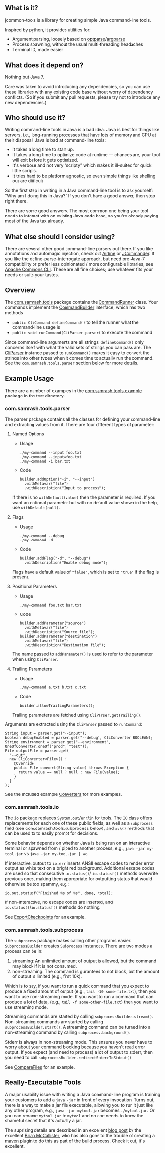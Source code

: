 ## What is it?

jcommon-tools is a library for creating simple Java command-line tools.

Inspired by python, it provides utilities for:

* Argument parsing, loosely based on [optparse]/[argparse]
* Process spawning, without the usual multi-threading headaches
* Terminal IO, made easier

[optparse]: http://docs.python.org/2/library/optparse.html

[argparse]: http://docs.python.org/2/library/argparse.html

## What does it depend on?

Nothing but Java 7.

Care was taken to avoid introducing any dependencies, so you can use these libraries with any
existing code base without worry of dependency conflicts. (So if you submit any pull requests,
please try not to introduce any new dependencies.)

## Who should use it?

Writing command-line tools in Java is a bad idea. Java is best for things like servers, i.e.,
long-running processes that have lots of memory and CPU at their disposal. Java is bad at
command-line tools:

* It takes a long time to start up.
* It takes a long time to optimize code at runtime — chances are, your tool will exit before it gets
  optimized.
* It's verbose and not very “scripty” which makes it ill-suited for quick little scripts.
* It tries hard to be platform agnostic, so even simple things like shelling out are difficult

So the first step in writing in a Java command-line tool is to ask yourself:
"Why am I doing this in Java?" If you don't have a good answer, then stop right there.

There are some good answers. The most common one being your tool needs to interact with an existing
Java code base, so you're already paying most of the Java tax already.

## What else should I consider using?

There are several other good command-line parsers out there. If you like annotations and automagic
injection, check out [Airline] or [JCommander]. If you like the define-parse-interrogate approach,
but need pre-Java-7 compatibility or prefer less opinionated / more configurable libraries, see
[Apache Commons CLI]. These are all fine choices; use whatever fits your needs or suits your tastes.

[Airline]: https://github.com/airlift/airline

[JCommander]: http://jcommander.org/

[Apache Commons CLI]: http://commons.apache.org/proper/commons-cli/usage.html

## Overview

The [com.samrash.tools] package contains the [CommandRunner] class. Your commands implement the
[CommandBuilder] interface, which has two methods

* `public CliCommand defineCommand()` to tell the runner what the command-line usage is
* `public void runCommand(CliParser parser)` to execute the command

Since command-line arguments are all strings, `defineCommand()` only concerns itself with what the
valid sets of strings you can pass are. The [CliParser] instance passed to `runCommand()` makes it
easy to convert the strings into other types when it comes time to actually run the command. See the
`com.samrash.tools.parser` section below for more details.

[com.samrash.tools]: (src/main/java/com/facebook/tools)

[CommandRunner]: (src/main/java/com/facebook/tools/CommandRunner.java)

[CommandBuilder]: (src/main/java/com/facebook/tools/CommandBuilder.java)

[CliParser]: (src/main/java/com/facebook/tools/parser/CliParser.java)

## Example Usage

There are a number of examples in the [com.samrash.tools.example] package in the test directory.

[com.samrash.tools.example]: (src/main/java/com/facebook/tools/example)

### com.samrash.tools.parser

The parser package contains all the classes for defining your command-line and extracting values
from it. There are four different types of parameter:

1. Named Options

    - Usage

          ./my-command --input foo.txt
          ./my-command --input=foo.txt
          ./my-command -i bar.txt

    - Code

          builder.addOption("-i", "--input")
            .withMetavar("file")
            .withDescription("Input to process");

   If there is no `withDefault(value)` then the parameter is required. If you want an optional
   parameter but with no default value shown in the help, use `withDefault(null)`.

2. Flags

    - Usage

          ./my-command --debug
          ./my-command -d

    - Code

          builder.addFlag("-d", "--debug")
            .withDescription("Enable debug mode");

   Flags have a default value of `"false"`, which is set to `"true"` if the flag is present.

3. Positional Parameters

    - Usage

          ./my-command foo.txt bar.txt

    - Code

          builder.addParameter("source")
            .withMetavar("file")
            .withDescription("Source file");
          builder.addParameter("destination")
            .withMetavar("file")
            .withDescription("Destination file");

   The name passed to `addParameter()` is used to refer to the parameter when using `CliParser`.

4. Trailing Parameters

    - Usage

          ./my-command a.txt b.txt c.txt

    - Code

          builder.allowTrailingParameters();

   Trailing parameters are fetched using `CliParser.getTrailing()`.

Arguments are extracted using the `CliParser` passed to `runCommand`:

    String input = parser.get("--input");
    boolean debugEnabled = parser.get("--debug", CliConverter.BOOLEAN);
    String environment = parser.get("--environment", OneOfConverter.oneOf("prod", "test"));
    File outputFile = parser.get(
      "--out",
      new CliConverter<File>() {
        @Override
        public File convert(String value) throws Exception {
          return value == null ? null : new File(value);
        }
      }
    );

See the included example [Converters] for more examples.

[Converters]: (src/test/java/com/facebook/tools/example/Converters.java)

### com.samrash.tools.io

The `io` package replaces `System.out`/`err`/`in` for tools. The `IO` class offers replacements
for each one of these public fields, as well as a `subprocess` field (see
com.samrash.tools.subprocess below), and `ask()` methods that can be used to to easily prompt for
decisions.

Some behavior depends on whether Java is being run on an interactive terminal or spawned from /
piped to another process, e.g., `java -jar my-tool.jar` vs `java -jar my-tool.jar | wc`.

If interactive, output to `io.err` inserts ANSII escape codes to render error output as white text
on a bright red background. Additional escape codes are used so that consecutive `io.status()`/
`io.statusf()` methods overwrite previous ones, making them appropriate for outputting status that
would otherwise be too spammy, e.g.:

    io.out.statusf("Finished %s of %s", done, total);

If non-interactive, no escape codes are inserted, and `io.status()`/`io.statusf()` methods do
nothing.

See [ExportCheckpoints] for an example.

[ExportCheckpoints]: (src/test/java/com/facebook/tools/example/ExportCheckpoints.java)

### com.samrash.tools.subprocess

The `subprocess` package makes calling other programs easier. `SubprocessBuilder` creates
`Subprocess` instances. There are two modes a process can be in:

1. streaming:
   An unlimited amount of output is allowed, but the command may block if it is not consumed.
2. non-streaming:
   The command is guranteed to not block, but the amount of output is limited (e.g., first 10k).

Which is to say, if you want to run a quick command that you expect to produce a fixed amount of
output (e.g., `tail -10 some-file.txt`), then you want to use non-streaming mode. If you want to
run a command that can produce a lot of data, (e.g., `tail -f some-other-file.txt`) then you want to
use streaming mode.

Streaming commands are started by calling `subprocessBuilder.stream()`.
Non-streaming commands are started by calling `subprocessBuilder.start()`.
A streaming command can be turned into a non-streaming command by calling `subprocess.background()`.

Stderr is always in non-streaming mode. This ensures you never have to worry about your command
blocking because you haven't read error output. If you expect (and need to process) a lot of output
to stderr, then you need to call `subprocessBuilder.redirectStderrToStdout()`.

See [CompareFiles] for an example.

[CompareFiles]: (src/test/java/com/facebook/tools/example/CompareFiles.java)

## Really-Executable Tools

A major usability issue with writing a Java command-line program is training your customers to add a
`java -jar` in front of every invocation. Turns out, there is a way to make a jar file executable,
allowing you to run it just like any other program, e.g., `java -jar mytool.jar` becomes
`./mytool.jar`. Or you can rename `mytool.jar` to `mytool` and no one needs to know the shameful
secret that it's actually a jar.

The suprising details are described in an excellent [blog post] by the excellent
[Brian McCallister], who has also gone to the trouble of creating a [maven plugin] to do this as
part of the build process. Check it out, it's excellent.

[blog post]: http://skife.org/java/unix/2011/06/20/really_executable_jars.html

[Brian McCallister]: http://skife.org/about.html

[maven plugin]: https://github.com/brianm/really-executable-jars-maven-plugin
